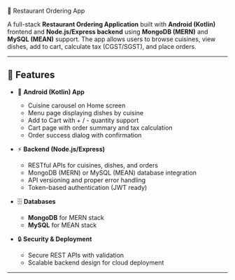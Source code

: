 🍴 Restaurant Ordering App  

A full-stack **Restaurant Ordering Application** built with **Android (Kotlin)** frontend and **Node.js/Express backend** using **MongoDB (MERN)** and **MySQL (MEAN)** support. The app allows users to browse cuisines, view dishes, add to cart, calculate tax (CGST/SGST), and place orders.  

---

## 🚀 Features  
- 📱 **Android (Kotlin) App**  
  - Cuisine carousel on Home screen  
  - Menu page displaying dishes by cuisine  
  - Add to Cart with + / - quantity support  
  - Cart page with order summary and tax calculation  
  - Order success dialog with confirmation  

- ⚡ **Backend (Node.js/Express)**  
  - RESTful APIs for cuisines, dishes, and orders  
  - MongoDB (MERN) or MySQL (MEAN) database integration  
  - API versioning and proper error handling  
  - Token-based authentication (JWT ready)  

- 🗄️ **Databases**  
  - **MongoDB** for MERN stack  
  - **MySQL** for MEAN stack  

- 🔒 **Security & Deployment**  
  - Secure REST APIs with validation  
  - Scalable backend design for cloud deployment  

---
